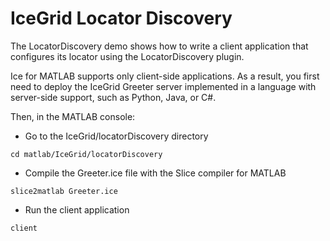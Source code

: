# IceGrid Locator Discovery

The LocatorDiscovery demo shows how to write a client application that configures its locator using the
LocatorDiscovery plugin.

Ice for MATLAB supports only client-side applications. As a result, you first need to deploy the IceGrid
Greeter server implemented in a language with server-side support, such as Python, Java, or C#.

Then, in the MATLAB console:

- Go to the IceGrid/locatorDiscovery directory

```shell
cd matlab/IceGrid/locatorDiscovery
```

- Compile the Greeter.ice file with the Slice compiler for MATLAB

```shell
slice2matlab Greeter.ice
```

- Run the client application

```shell
client
```
